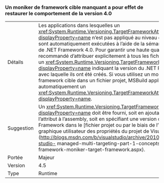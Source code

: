 ### <a name="missing-target-framework-moniker-results-in-40-behavior"></a>Un moniker de framework cible manquant a pour effet de restaurer le comportement de la version 4.0

|   |   |
|---|---|
|Détails|Les applications dans lesquelles un <xref:System.Runtime.Versioning.TargetFrameworkAttribute?displayProperty=name> n’est pas appliqué au niveau de l’assembly sont automatiquement exécutées à l’aide de la sémantique (Quirks) de .NET Framework 4.0. Pour garantir une haute qualité, il est recommandé d’attribuer explicitement à tous les fichiers binaires un <xref:System.Runtime.Versioning.TargetFrameworkAttribute?displayProperty=name> indiquant la version du .NET Framework avec laquelle ils ont été créés. Si vous utilisez un moniker de framework cible dans un fichier projet, MSBuild applique automatiquement un <xref:System.Runtime.Versioning.TargetFrameworkAttribute?displayProperty=name>.|
|Suggestion|Un <xref:System.Runtime.Versioning.TargetFrameworkAttribute?displayProperty=name> doit être fourni, soit en ajoutant directement l’attribut à l’assembly, soit en spécifiant une version cible de .Net Framework dans le [fichier projet ou par le biais de l’interface graphique utilisateur des propriétés du projet de Visual Studio](http://blogs.msdn.com/b/visualstudio/archive/2010/05/19/visual-studio- managed-multi-targeting-part-1-concepts-target-framework-moniker-target-framework.aspx).|
|Portée|Majeur|
|Version|4.5|
|Type|Runtime|

